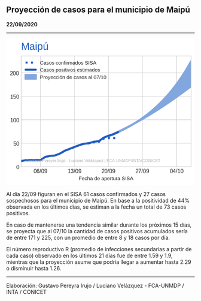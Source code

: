 ## Proyección de casos para el municipio de Maipú

**22/09/2020**

---
![](proyección_maipú.png?raw=true)

Al día 22/09 figuran en el SISA 61 casos confirmados y 27 casos sospechosos para el municipio de Maipú. En base a la positividad de 44% observada en los últimos días, se estiman a la fecha un total de 73 casos positivos.

En caso de mantenerse una tendencia similar durante los próximos 15 días, se proyecta que al 07/10 la cantidad de casos positivos acumulados sería de entre 171 y 225, con un promedio de entre 8 y 18 casos por día.

El número reproductivo R (promedio de infecciones secundarias a partir de cada caso) observado en los últimos 21 días fue de entre 1.59 y 1.9, mientras que la proyección asume que podría llegar a aumentar hasta 2.29 o disminuir hasta 1.26. 

---

Elaboración: Gustavo Pereyra Irujo / Luciano Velázquez - FCA-UNMDP / INTA / CONICET

